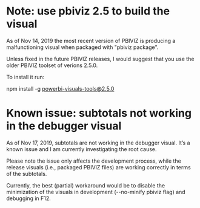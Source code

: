 # Note: use pbiviz 2.5 to build the visual

As of Nov 14, 2019 the most recent version of PBIVIZ is producing a malfunctioning visual when packaged with "pbiviz package". 

Unless fixed in the future PBIVIZ releases, I would suggest that you use the older PBIVIZ toolset of verions 2.5.0. 

To install it run: 

npm install -g powerbi-visuals-tools@2.5.0

# Known issue: subtotals not working in the debugger visual

As of Nov 17, 2019, subtotals are not working in the debugger visual. It’s a known issue and I am currently investigating the root cause. 

Please note the issue only affects the development process, while the release visuals (i.e., packaged PBIVIZ files) are working correctly in terms of the subtotals. 

Currently, the best (partial) workaround would be to disable the minimization of the visuals in development (--no-minify pbiviz flag) and debugging in F12. 
